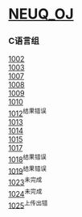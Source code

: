 # [NEUQ_OJ](http://newoj.acmclub.cn/)

### C语言组
[1002](http://newoj.acmclub.cn/problems/1002)  
[1003](http://newoj.acmclub.cn/problems/1003)  
[1007](http://newoj.acmclub.cn/problems/1007)  
[1008](http://newoj.acmclub.cn/problems/1008)  
[1009](http://newoj.acmclub.cn/problems/1009)  
[1010](http://newoj.acmclub.cn/problems/1010)  
[1012](http://newoj.acmclub.cn/problems/1012)<sup>结果错误</sup>  
[1013](http://newoj.acmclub.cn/problems/1013)  
[1014](http://newoj.acmclub.cn/problems/1014)  
[1015](http://newoj.acmclub.cn/problems/1015)  
[1017](http://newoj.acmclub.cn/problems/1017)  
[1018](http://newoj.acmclub.cn/problems/1018)<sup>结果错误</sup>  
[1019](http://newoj.acmclub.cn/problems/1019)<sup>结果错误</sup>  
[1023](http://newoj.acmclub.cn/problems/1023)<sup>未完成</sup>  
[1024](http://newoj.acmclub.cn/problems/1024)<sup>未完成</sup>  
[1025](http://newoj.acmclub.cn/problems/1025)<sup>上传出错</sup>  